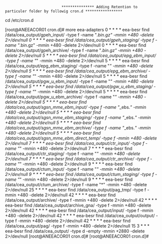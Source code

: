 

                              *************** Adding Retention to particuler folder by followig cron.d *****************

cd /etc/cron.d

[root@ANEEACOR01 cron.d]# more eea-adapters
 0 * * * * eea-besr find /data/cea_output/gpeh_input/               -type f -name "*.bin.gz" -mmin +480  -delete 2>/dev/null
 0 * * * * eea-besr find /data/cea_output/gpeh_staging/             -type f -name "*.bin.gz" -mmin +480  -delete 2>/dev/null
 0 * * * * eea-besr find /data/cea_output/gpeh_archive/             -type f -name "*.bin.gz" -mmin +480  -delete 2>/dev/null
 5 * * * * eea-besr find /data/cea_output/epg_ebm_input/            -type f -name "*"        -mmin +480  -delete 2>/dev/null
 5 * * * * eea-besr find /data/cea_output/epg_ebm_staging/          -type f -name "*"        -mmin +480  -delete 2>/dev/null
 5 * * * * eea-besr find /data/cea_output/epg_ebm_archive/          -type f -name "*"        -mmin +480  -delete 2>/dev/null
 5 * * * * eea-besr find /data/cea_output/pgw_u_ebm_input/          -type f -name "*"        -mmin +480  -delete 2>/dev/null
 5 * * * * eea-besr find /data/cea_output/pgw_u_ebm_staging/        -type f -name "*"        -mmin +480  -delete 2>/dev/null
 5 * * * * eea-besr find /data/cea_output/pgw_u_ebm_archive/        -type f -name "*"        -mmin +480  -delete 2>/dev/null
 5 * * * * eea-besr find /data/cea_output/sgsn_mme_ebm_input/       -type f -name "*_ebs.*"  -mmin +480  -delete 2>/dev/null
 5 * * * * eea-besr find /data/cea_output/sgsn_mme_ebm_staging/     -type f -name "*_ebs.*"  -mmin +480  -delete 2>/dev/null
 5 * * * * eea-besr find /data/cea_output/sgsn_mme_ebm_archive/     -type f -name "*_ebs.*"  -mmin +480  -delete 2>/dev/null
 5 * * * * eea-besr find /data/cea_output/sgsn_mme_ebm_direct_temp/ -type f                  -mmin +480  -delete 2>/dev/null
 7 * * * * eea-besr find /data/cea_output/ctr_input/                -type f -name "*"        -mmin +480  -delete 2>/dev/null
 7 * * * * eea-besr find /data/cea_output/ctr_staging/              -type f -name "*"        -mmin +480  -delete 2>/dev/null
 7 * * * * eea-besr find /data/cea_output/ctr_archive/              -type f -name "*"        -mmin +480  -delete 2>/dev/null
 9 * * * * eea-besr find /data/cea_output/ctum_input/               -type f -name "*"        -mmin +480  -delete 2>/dev/null
 9 * * * * eea-besr find /data/cea_output/ctum_staging/             -type f -name "*"        -mmin +480  -delete 2>/dev/null
 9 * * * * eea-besr find /data/cea_output/ctum_archive/             -type f -name "*"        -mmin +480  -delete 2>/dev/null
25 * * * * eea-besr find /data/cea_output/pag_tmp/                  -type f                  -mmin +480  -delete 2>/dev/null
42 * * * * eea-besr find /data/cea_output/archive/                  -type f                  -mmin +480  -delete 2>/dev/null
42 * * * * eea-besr find /data/cea_output/archive_gna/              -type f                  -mmin +480  -delete 2>/dev/null
42 * * * * eea-besr find /data/cea_output/input/                    -type f                  -mmin +480  -delete 2>/dev/null
42 * * * * eea-besr find /data/cea_output/output/                   -type f                  -mmin +480  -delete 2>/dev/null
42 * * * * eea-besr find /data/cea_output/pag/                      -type f                  -mmin +480  -delete 2>/dev/null
15 3 * * * eea-besr find /data/cea_output/                          -type d -empty           -mmin +2880 -delete 2>/dev/null
[root@ANEEACOR01 cron.d]#
[root@ANEEACOR01 cron.d]#

